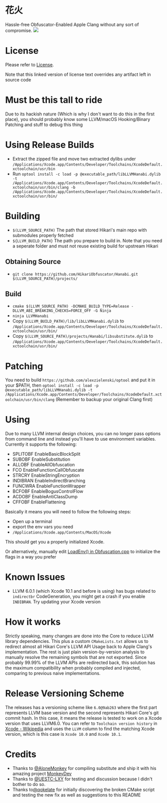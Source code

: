 # 花火
Hassle-free Obfuscator-Enabled Apple Clang without any sort of compromise.
![](https://github.com/HikariObfuscator/NatsukoiHanabi/blob/master/Demo.jpg?raw=true)

# License
Please refer to [License](https://github.com/HikariObfuscator/Hikari/wiki/License).

Note that this linked version of license text overrides any artifact left in source code

# Must be this tall to ride
Due to its hackish nature (Which is why I don't want to do this in the first place), you should probably know some LLVM/macOS Hooking/Binary Patching and stuff to debug this thing

# Using Release Builds
- Extract the zipped file and move two extracted dylibs under ``/Applications/Xcode.app/Contents/Developer/Toolchains/XcodeDefault.xctoolchain/usr/bin ``
- Run ``optool install -c load -p @executable_path/libLLVMHanabi.dylib -t /Applications/Xcode.app/Contents/Developer/Toolchains/XcodeDefault.xctoolchain/usr/bin/clang -b /Applications/Xcode.app/Contents/Developer/Toolchains/XcodeDefault.xctoolchain/usr/bin/``

# Building
- ``$(LLVM_SOURCE_PATH)`` The path that stored Hikari's main repo with submodules properly fetched
- ``${LLVM_BUILD_PATH}`` The path you prepare to build in. Note that you need a seperate folder and must not reuse existing build for upstream Hikari

## Obtaining Source
- ``git clone https://github.com/HikariObfuscator/Hanabi.git $(LLVM_SOURCE_PATH)/projects/``

## Build
- ``cmake $(LLVM_SOURCE_PATH) -DCMAKE_BUILD_TYPE=Release -DLLVM_ABI_BREAKING_CHECKS=FORCE_OFF -G Ninja``
- ``ninja LLVMHanabi``
- Copy ``$(LLVM_BUILD_PATH)/lib/libLLVMHanabi.dylib`` to ``/Applications/Xcode.app/Contents/Developer/Toolchains/XcodeDefault.xctoolchain/usr/bin/``
- Copy ``$(LLVM_SOURCE_PATH)/projects/Hanabi/libsubstitute.dylib`` to ``/Applications/Xcode.app/Contents/Developer/Toolchains/XcodeDefault.xctoolchain/usr/bin/``

# Patching

You need to build ``https://github.com/alexzielenski/optool`` and put it in your $PATH, then
``optool install -c load -p @executable_path/libLLVMHanabi.dylib -t /Applications/Xcode.app/Contents/Developer/Toolchains/XcodeDefault.xctoolchain/usr/bin/clang`` (Remember to backup your original Clang first)

# Using

Due to many LLVM internal design choices, you can no longer pass options from command line and instead you'll have to use environment variables. Currently it supports the following:  

- SPLITOBF EnableBasicBlockSplit
- SUBOBF EnableSubstitution
- ALLOBF EnableAllObfuscation
- FCO EnableFunctionCallObfuscate
- STRCRY EnableStringEncryption
- INDIBRAN EnableIndirectBranching
- FUNCWRA EnableFunctionWrapper
- BCFOBF EnableBogusControlFlow
- ACDOBF EnableAntiClassDump
- CFFOBF EnableFlattening

Basically it means you will need to follow the following steps:

- Open up a terminal
- export the env vars you need
- ``/Applications/Xcode.app/Contents/MacOS/Xcode``

This should get you a properly initialized Xcode.

Or alternatively, manually edit [LoadEnv() in Obfuscation.cpp](https://github.com/HikariObfuscator/Core/blob/master/Obfuscation.cpp#L59) to initialize the flags in a way you prefer

# Known Issues
- LLVM 6.0.1 (which Xcode 10.1 and before is using) has bugs related to ``indirectbr`` CodeGeneration, you might get a crash if you enable ``INDIBRAN``. Try updating your Xcode version

# How it works
Strictly speaking, many changes are done into the Core to reduce LLVM library dependencies. This plus a custom ``CMakeLists.txt`` allows us to redirect almost all Hikari Core's LLVM API Usage back to Apple Clang's implementation. The rest is just plain version-by-version analysis to manually resolve the remaining symbols that are not exported. Since probably 99.99% of the LLVM APIs are redirected back, this solution has the maximum compatibility when probably compiled and injected, comparing to previous naive implementations.

# Release Versioning Scheme
The releases has a versioning scheme like ``6.0@9ab263`` where the first part represents LLVM base version and the second represents Hikari Core's git commit hash. In this case, it means the release is tested to work on a Xcode version that uses LLVM6.0. You can refer to ``Toolchain version history`` in [Xcode - Wikipedia](https://en.wikipedia.org/wiki/Xcode) and uses the ``LLVM`` column to find the matching Xcode version, which is this case is ``Xcode 10.0`` and ``Xcode 10.1``.
# Credits

- Thanks to [@AloneMonkey](https://github.com/AloneMonkey) for compiling substitute and ship it with his amazing project [MonkeyDev](https://github.com/AloneMonkey/MonkeyDev/blob/master/MFrameworks/libsubstitute.dylib)
- Thanks to [@UESTC-LXY](https://github.com/UESTC-LXY) for testing and discussion because I didn't bother to do so.
- Thanks to[@qokelate](https://github.com/qokelate) for initially discovering the broken CMake script and testing the new fix as well as suggestions to this README
